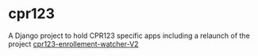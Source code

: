 cpr123
======

A Django project to hold CPR123 specific apps including a relaunch of the project <a href="">cpr123-enrollement-watcher-V2</a>
